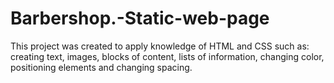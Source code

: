 # Barbershop.-Static-web-page
This project was created to apply knowledge of HTML and CSS such as: creating text, images, blocks of content, lists of information, changing color, positioning elements and changing spacing.
